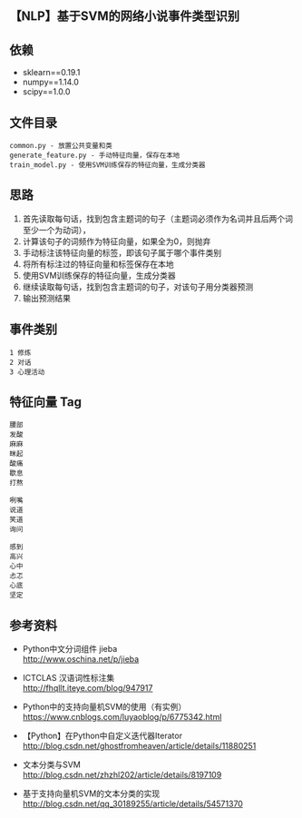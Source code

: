 ## 【NLP】基于SVM的网络小说事件类型识别

## 依赖
* sklearn==0.19.1
* numpy==1.14.0
* scipy==1.0.0

## 文件目录
```
common.py - 放置公共变量和类
generate_feature.py - 手动特征向量，保存在本地
train_model.py - 使用SVM训练保存的特征向量，生成分类器
```

## 思路
1. 首先读取每句话，找到包含主题词的句子（主题词必须作为名词并且后两个词至少一个为动词），
2. 计算该句子的词频作为特征向量，如果全为0，则抛弃
3. 手动标注该特征向量的标签，即该句子属于哪个事件类别
4. 将所有标注过的特征向量和标签保存在本地
5. 使用SVM训练保存的特征向量，生成分类器
6. 继续读取每句话，找到包含主题词的句子，对该句子用分类器预测
7. 输出预测结果

## 事件类别
```
1 修炼
2 对话
3 心理活动
```

## 特征向量 Tag
```
腰部
发酸
麻麻
眯起
酸痛
歇息
打熬

咧嘴
说道
笑道
询问

感到
高兴
心中
忐忑
心底
坚定
```


## 参考资料
* Python中文分词组件 jieba  
http://www.oschina.net/p/jieba

* ICTCLAS 汉语词性标注集  
http://fhqllt.iteye.com/blog/947917

* Python中的支持向量机SVM的使用（有实例）  
https://www.cnblogs.com/luyaoblog/p/6775342.html

* 【Python】在Python中自定义迭代器Iterator  
http://blog.csdn.net/ghostfromheaven/article/details/11880251

* 文本分类与SVM  
http://blog.csdn.net/zhzhl202/article/details/8197109

* 基于支持向量机SVM的文本分类的实现  
http://blog.csdn.net/qq_30189255/article/details/54571370